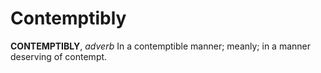 # Contemptibly

**CONTEMPTIBLY**, _adverb_ In a contemptible manner; meanly; in a manner deserving of contempt.